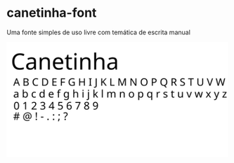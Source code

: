 # canetinha-font

Uma fonte simples de uso livre com temática de escrita manual

![Amostra](/amostra_fonte.svg)
